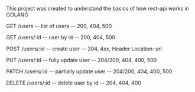 This project was created to understand the basics of how rest-api works in GOLANG

GET /users -- list of users -- 200, 404, 500 

GET /users/:id -- user by id -- 200, 404, 500 

POST /users/:id -- create user -- 204, 4xx, Header Location: url 

PUT /users/:id -- fully update user -- 204/200, 404, 400, 500 

PATCH /users/:id -- partially update user -- 204/200, 404, 400, 500

DELETE /users/:id -- delete user by id -- 204, 404, 400
